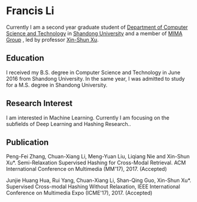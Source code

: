 # Francis Li

Currently I am a second year graduate student of [Department of Computer Science and Technology](http://www.cs.sdu.edu.cn/) in [Shandong University](http://www.sdu.edu.cn/) and a member of [MIMA Group](mima.sdu.edu.cn) , led by professor [Xin-Shun Xu](http://mima.sdu.edu.cn/Members/~xinshunxu/).


## Education

I received my B.S. degree in Computer Science and Technology in June 2016 from Shandong University. In the same year, I was admitted to study for a M.S. degree in Shandong University.

## Research Interest

I am interested in Machine Learning. Currently I am focusing on the subfields of Deep Learning and Hashing Research.. 

## Publication

Peng-Fei Zhang, Chuan-Xiang Li, Meng-Yuan Liu, Liqiang Nie and Xin-Shun Xu*. Semi-Relaxation Supervised Hashing for Cross-Modal Retrieval. ACM International Conference on Multimedia (MM'17), 2017. (Accepted)

Junjie Huang Hua, Rui Yang, Chuan-Xiang Li, Shan-Qing Guo, Xin-Shun Xu*. Supervised Cross-modal Hashing Without Relaxation, IEEE International Conference on Multimedia Expo (ICME'17), 2017. (Accepted)
